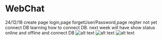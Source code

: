 # WebChat
24/12/18
create page login,page forgetUser/Password,page regiter not yet connect DB
learning how to connect DB.
next week will have show status online and offline and connect DB
![alt text](https://github.com/thel3oat5678/WebChat/blob/master/login.jpg)
![alt text](https://github.com/thel3oat5678/WebChat/blob/master/forgotPWS.jpg)
![alt text](https://github.com/thel3oat5678/WebChat/blob/master/register.jpg)
